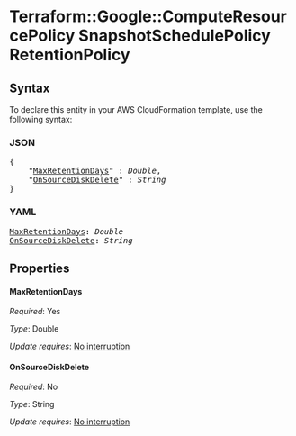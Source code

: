 # Terraform::Google::ComputeResourcePolicy SnapshotSchedulePolicy RetentionPolicy

## Syntax

To declare this entity in your AWS CloudFormation template, use the following syntax:

### JSON

<pre>
{
    "<a href="#maxretentiondays" title="MaxRetentionDays">MaxRetentionDays</a>" : <i>Double</i>,
    "<a href="#onsourcediskdelete" title="OnSourceDiskDelete">OnSourceDiskDelete</a>" : <i>String</i>
}
</pre>

### YAML

<pre>
<a href="#maxretentiondays" title="MaxRetentionDays">MaxRetentionDays</a>: <i>Double</i>
<a href="#onsourcediskdelete" title="OnSourceDiskDelete">OnSourceDiskDelete</a>: <i>String</i>
</pre>

## Properties

#### MaxRetentionDays

_Required_: Yes

_Type_: Double

_Update requires_: [No interruption](https://docs.aws.amazon.com/AWSCloudFormation/latest/UserGuide/using-cfn-updating-stacks-update-behaviors.html#update-no-interrupt)

#### OnSourceDiskDelete

_Required_: No

_Type_: String

_Update requires_: [No interruption](https://docs.aws.amazon.com/AWSCloudFormation/latest/UserGuide/using-cfn-updating-stacks-update-behaviors.html#update-no-interrupt)

